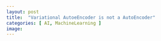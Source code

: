 ```yaml
---
layout: post
title:  "Variational AutoeEncoder is not a AutoEncoder"
categories: [ AI, MachineLearning ]
image: 
---
```



